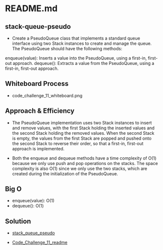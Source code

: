 # README.md

## stack-queue-pseudo

- Create a PseudoQueue class that implements a standard queue interface using two Stack instances to create and manage the queue. The PseudoQueue should have the following methods:

enqueue(value): Inserts a value into the PseudoQueue, using a first-in, first-out approach.
dequeue(): Extracts a value from the PseudoQueue, using a first-in, first-out approach.

## Whiteboard Process

- code_challenge_11_whiteboard.png

## Approach & Efficiency

- The PseudoQueue implementation uses two Stack instances to insert and remove values, with the first Stack holding the inserted values and the second Stack holding the removed values. When the second Stack is empty, the values from the first Stack are popped and pushed onto the second Stack to reverse their order, so that a first-in, first-out approach is implemented.

- Both the enqueue and dequeue methods have a time complexity of O(1) because we only use push and pop operations on the stacks. The space complexity is also O(1) since we only use the two stacks, which are created during the initialization of the PseudoQueue.

## Big O

- enqueue(value): O(1)
- dequeue(): O(1)

## Solution

- [stack_queue_pseudo](stack_queue_pseudo.py)
  
- [Code_Challenge_11_readme](https://github.com/jdutchfoy/data-structures-and-algorithms/blob/main/python/code_challenges/stack-queue-pseudo/README.md)
